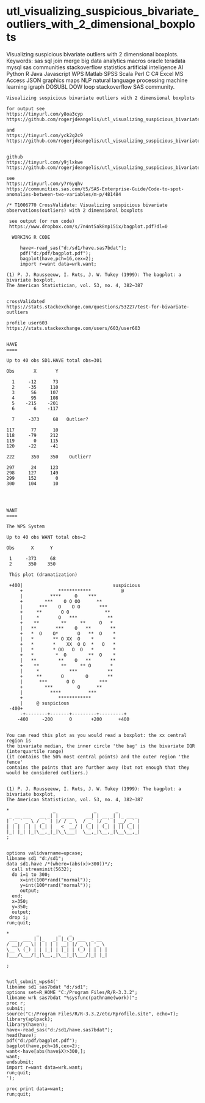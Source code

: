 # utl_visualizing_suspicious_bivariate_outliers_with_2_dimensional_boxplots
Visualizing suspicious bivariate outliers with 2 dimensional boxplots.  Keywords: sas sql join merge big data analytics macros oracle teradata mysql sas communities stackoverflow statistics artificial inteligence AI Python R Java Javascript WPS Matlab SPSS Scala Perl C C# Excel MS Access JSON graphics maps NLP natural language processing machine learning igraph DOSUBL DOW loop stackoverflow SAS community.

    Visualizing suspicious bivariate outliers with 2 dimensional boxplots

    for output see
    https://tinyurl.com/y8oa3cyp
    https://github.com/rogerjdeangelis/utl_visualizing_suspicious_bivariate_outliers_with_2_dimensional_boxplots/blob/master/bagplot.pdf

    and
    https://tinyurl.com/yck2q2c9
    https://github.com/rogerjdeangelis/utl_visualizing_suspicious_bivariate_outliers_with_2_dimensional_boxplots/blob/master/bagplot.png


    github
    https://tinyurl.com/y9jlxkwe
    https://github.com/rogerjdeangelis/utl_visualizing_suspicious_bivariate_outliers_with_2_dimensional_boxplots

    see
    https://tinyurl.com/y7r6yqhv
    https://communities.sas.com/t5/SAS-Enterprise-Guide/Code-to-spot-anomalies-between-two-variables/m-p/481484

    /* T1006770 CrossValidate: Visualizing suspicious bivariate observations(outliers) with 2 dimensional boxplots

     see output (or run code)
     https://www.dropbox.com/s/7n4nt5ak8np15ix/bagplot.pdf?dl=0

      WORKING R CODE

         have<-read_sas("d:/sd1/have.sas7bdat");
         pdf("d:/pdf/bagplot.pdf");
         bagplot(have,pch=16,cex=2);
         import r=want data=wrk.want;

    (1) P. J. Rousseeuw, I. Ruts, J. W. Tukey (1999): The bagplot: a bivariate boxplot,
    The American Statistician, vol. 53, no. 4, 382–387


    crossValidated
    https://stats.stackexchange.com/questions/53227/test-for-bivariate-outliers

    profile user603
    https://stats.stackexchange.com/users/603/user603


    HAVE
    ====

    Up to 40 obs SD1.HAVE total obs=301

    Obs       X       Y

      1     -12      73
      2     -35     110
      3      56     107
      4      95     108
      5    -215    -201
      6       6    -117

      7     -373     68   Outlier?

    117      77      10
    118     -79     212
    119       0     115
    120     -22     -41

    222      350    350    Outlier?

    297      24     123
    298     127     149
    299     152       0
    300     104      10




    WANT
    ====

    The WPS System

    Up to 40 obs WANT total obs=2

    Obs      X      Y

     1     -373     68
     2      350    350

     This plot (dramatization)

     +400|                                 suspicious
         +             ************           @
         |          ****     O    ***
         +        ***    O O OO      **
         |      ***    O    O O       ***
         +     **       O O             **
         |     *       O   ***           **
         +    **        **     **     O   *
         |   **       ***    O   **       **
         +   *  O    O*       O   **  O    *
         |   *       ** O XX  O    *       *
         +   *       *    XX  O O  *   O   *
         |   *       * OO   O  O   *       *
         +   *        *  O        **  O    *
         |   **        **    O   **       **
         +    **        **     ** O       *
         |     *           ***           **
         +     **       O        O       **
         |      ***       O O         ***
         +        ***         O      **
         |          ****          ***
         +             ************
         |     @ suspicious
     -400+
         -+--------+-------+---------+---------+
        -400     -200      0       +200      +400


    You can read this plot as you would read a boxplot: the xx central region is
    the bivariate median, the inner circle 'the bag' is the bivariate IQR (interquartile range)
    (it contains the 50% most central points) and the outer region 'the fence'
    contains the points that are further away (but not enough that they would be considered outliers.)


    (1) P. J. Rousseeuw, I. Ruts, J. W. Tukey (1999): The bagplot: a bivariate boxplot,
    The American Statistician, vol. 53, no. 4, 382–387

    *                _              _       _
     _ __ ___   __ _| | _____    __| | __ _| |_ __ _
    | '_ ` _ \ / _` | |/ / _ \  / _` |/ _` | __/ _` |
    | | | | | | (_| |   <  __/ | (_| | (_| | || (_| |
    |_| |_| |_|\__,_|_|\_\___|  \__,_|\__,_|\__\__,_|
    ;


    options validvarname=upcase;
    libname sd1 "d:/sd1";
    data sd1.have /*(where=(abs(x)>300))*/;
      call streaminit(5632);
      do i=1 to 300;
         x=int(100*rand("normal"));
         y=int(100*rand("normal"));
         output;
      end;
      x=350;
      y=350;
      output;
     drop i;
    run;quit;

    *          _       _   _
     ___  ___ | |_   _| |_(_) ___  _ __
    / __|/ _ \| | | | | __| |/ _ \| '_ \
    \__ \ (_) | | |_| | |_| | (_) | | | |
    |___/\___/|_|\__,_|\__|_|\___/|_| |_|

    ;


    %utl_submit_wps64('
    libname sd1 sas7bdat "d:/sd1";
    options set=R_HOME "C:/Program Files/R/R-3.3.2";
    libname wrk sas7bdat "%sysfunc(pathname(work))";
    proc r;
    submit;
    source("C:/Program Files/R/R-3.3.2/etc/Rprofile.site", echo=T);
    library(aplpack);
    library(haven);
    have<-read_sas("d:/sd1/have.sas7bdat");
    head(have);
    pdf("d:/pdf/bagplot.pdf");
    bagplot(have,pch=16,cex=2);
    want<-have[abs(have$X)>300,];
    want;
    endsubmit;
    import r=want data=wrk.want;
    run;quit;
    ');

    proc print data=want;
    run;quit;


